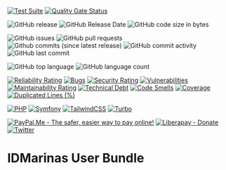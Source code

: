[![Test Suite](https://github.com/idmarinas/user-bundle/actions/workflows/php.yml/badge.svg)](https://github.com/idmarinas/user-bundle/actions/workflows/php.yml)
[![Quality Gate Status](https://sonarcloud.io/api/project_badges/measure?project=idmarinas_user-bundle&metric=alert_status)](https://sonarcloud.io/summary/new_code?id=idmarinas_user-bundle)

![GitHub release](https://img.shields.io/github/release/idmarinas/user-bundle.svg)
![GitHub Release Date](https://img.shields.io/github/release-date/idmarinas/user-bundle.svg)
![GitHub code size in bytes](https://img.shields.io/github/languages/code-size/idmarinas/user-bundle.svg)

![GitHub issues](https://img.shields.io/github/issues/idmarinas/user-bundle.svg)
![GitHub pull requests](https://img.shields.io/github/issues-pr/idmarinas/user-bundle.svg)
![Github commits (since latest release)](https://img.shields.io/github/commits-since/idmarinas/user-bundle/latest.svg)
![GitHub commit activity](https://img.shields.io/github/commit-activity/w/idmarinas/user-bundle.svg)
![GitHub last commit](https://img.shields.io/github/last-commit/idmarinas/user-bundle.svg)

![GitHub top language](https://img.shields.io/github/languages/top/idmarinas/user-bundle.svg)
![GitHub language count](https://img.shields.io/github/languages/count/idmarinas/user-bundle.svg)

[![Reliability Rating](https://sonarcloud.io/api/project_badges/measure?project=idmarinas_user-bundle&metric=reliability_rating)](https://sonarcloud.io/dashboard?id=idmarinas_user-bundle)
[![Bugs](https://sonarcloud.io/api/project_badges/measure?project=idmarinas_user-bundle&metric=bugs)](https://sonarcloud.io/dashboard?id=idmarinas_user-bundle)
[![Security Rating](https://sonarcloud.io/api/project_badges/measure?project=idmarinas_user-bundle&metric=security_rating)](https://sonarcloud.io/dashboard?id=idmarinas_user-bundle)
[![Vulnerabilities](https://sonarcloud.io/api/project_badges/measure?project=idmarinas_user-bundle&metric=vulnerabilities)](https://sonarcloud.io/dashboard?id=idmarinas_user-bundle)
[![Maintainability Rating](https://sonarcloud.io/api/project_badges/measure?project=idmarinas_user-bundle&metric=sqale_rating)](https://sonarcloud.io/dashboard?id=idmarinas_user-bundle)
[![Technical Debt](https://sonarcloud.io/api/project_badges/measure?project=idmarinas_user-bundle&metric=sqale_index)](https://sonarcloud.io/dashboard?id=idmarinas_user-bundle)
[![Code Smells](https://sonarcloud.io/api/project_badges/measure?project=idmarinas_user-bundle&metric=code_smells)](https://sonarcloud.io/dashboard?id=idmarinas_user-bundle)
[![Coverage](https://sonarcloud.io/api/project_badges/measure?project=idmarinas_user-bundle&metric=coverage)](https://sonarcloud.io/dashboard?id=idmarinas_user-bundle)
[![Duplicated Lines (%)](https://sonarcloud.io/api/project_badges/measure?project=idmarinas_user-bundle&metric=duplicated_lines_density)](https://sonarcloud.io/dashboard?id=idmarinas_user-bundle)

[![PHP](https://img.shields.io/badge/php-%23777BB4.svg?style=flat&logo=php&logoColor=white)](https://www.php.net)
[![Symfony](https://img.shields.io/badge/symfony-black.svg?style=flat&logo=symfony&logoColor=white)](https://www.symfony.com)
[![TailwindCSS](https://img.shields.io/badge/tailwindcss-%2338B2AC.svg?style=flat&logo=tailwind-css&logoColor=white)](https://www.tailwindcss.com)
[![Turbo](https://img.shields.io/badge/turbo-5cd8e5?logo=turbo&logoColor=white&logoSize=auto)](https://turbo.hotwired.dev)

[![PayPal.Me - The safer, easier way to pay online!](https://img.shields.io/badge/donate-help_my_project-ffaa29.svg?logo=paypal&cacheSeconds=86400)](https://www.paypal.me/idmarinas)
[![Liberapay - Donate](https://img.shields.io/liberapay/receives/IDMarinas.svg?logo=liberapay&cacheSeconds=86400)](https://liberapay.com/IDMarinas/donate)
[![Twitter](https://img.shields.io/twitter/url/http/shields.io.svg?style=social&cacheSeconds=86400)](https://x.com/idmarinas)

# IDMarinas User Bundle